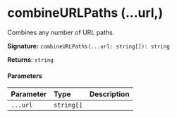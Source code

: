# combineURLPaths (...url,)

Combines any number of URL paths.

**Signature:** ``combineURLPaths(...url: string[]): string``

**Returns**: `string`



#### Parameters


| Parameter	   | Type    | Description |
|:-------------|:---------------|:------------|
| `...url`    | `string[]` |  |

